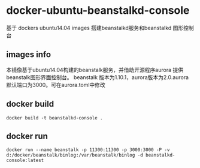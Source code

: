 # docker-ubuntu-beanstalkd-console
基于 dockers ubuntu14.04 images 搭建beanstalkd服务和beanstalkd 图形控制台

## images info
 
  本镜像基于ubuntu14.04构建的beanstalk服务，并借助开源程序aurora 提供beanstalk图形界面控制台。
  beanstalk 版本为1.10.1，aurora版本为2.0.aurora 默认端口为3000。可在aurora.toml中修改
 
## docker build
```
docker build -t beanstalkd-console .
```
## docker run
```
docker run --name beanstalk -p 11300:11300 -p 3000:3000 -P -v d:/docker/beanstalk/binlog:/var/beanstalk/binlog -d beanstalkd-console:latest
```



